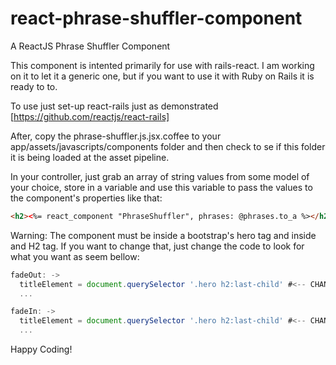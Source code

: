 # react-phrase-shuffler-component
A ReactJS Phrase Shuffler Component

This component is intented primarily for use with rails-react. I am working on it to let it a generic one, but if you want to use it with Ruby on Rails it is ready to to.

To use just set-up react-rails just as demonstrated [https://github.com/reactjs/react-rails]

After, copy the phrase-shuffler.js.jsx.coffee to your app/assets/javascripts/components folder and then check to se if this folder it is being loaded at the asset pipeline. 

In your controller, just grab an array of string values from some model of your choice, store in a variable and use this variable to pass the values to the component's properties like that:

```html
<h2><%= react_component "PhraseShuffler", phrases: @phrases.to_a %></h2>
```

Warning: The component must be inside a bootstrap's hero tag and inside and H2 tag. If you want to change that, just change the code to look for what you want as seem bellow:
```javascript
fadeOut: ->
  titleElement = document.querySelector '.hero h2:last-child' #<-- CHANGE HERE
  ...

fadeIn: ->
  titleElement = document.querySelector '.hero h2:last-child' #<-- CHANGE HERE
  ...
```

Happy Coding!
